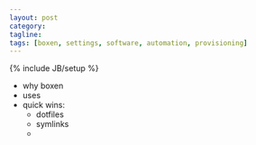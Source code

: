 ```yaml
---
layout: post
category: 
tagline: 
tags: [boxen, settings, software, automation, provisioning]
---
```

{% include JB/setup %}

- why boxen
- uses
- quick wins:
  - dotfiles
  - symlinks
  - 